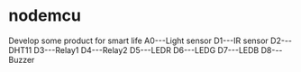 # nodemcu
Develop some product for smart life
A0---Light sensor
D1---IR sensor
D2---DHT11
D3---Relay1
D4---Relay2
D5---LEDR
D6---LEDG
D7---LEDB
D8---Buzzer
